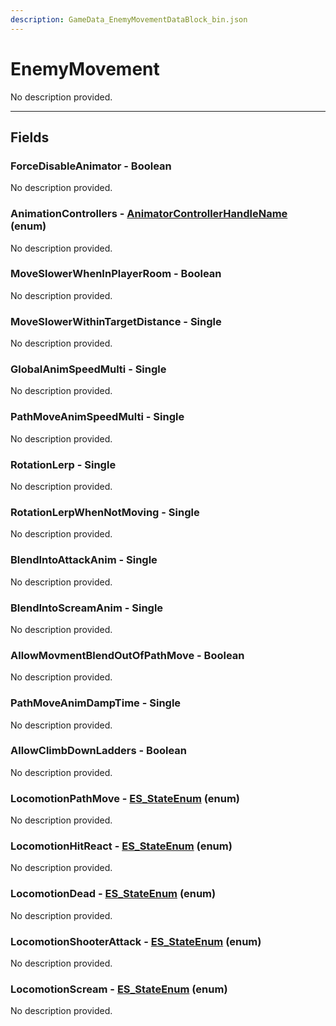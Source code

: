```yaml
---
description: GameData_EnemyMovementDataBlock_bin.json
---
```


# EnemyMovement

No description provided.

***

## Fields

### ForceDisableAnimator - Boolean

No description provided.

### AnimationControllers - [AnimatorControllerHandleName](../../enum-types.md#animatorcontrollerhandlename) (enum)

No description provided.

### MoveSlowerWhenInPlayerRoom - Boolean

No description provided.

### MoveSlowerWithinTargetDistance - Single

No description provided.

### GlobalAnimSpeedMulti - Single

No description provided.

### PathMoveAnimSpeedMulti - Single

No description provided.

### RotationLerp - Single

No description provided.

### RotationLerpWhenNotMoving - Single

No description provided.

### BlendIntoAttackAnim - Single

No description provided.

### BlendIntoScreamAnim - Single

No description provided.

### AllowMovmentBlendOutOfPathMove - Boolean

No description provided.

### PathMoveAnimDampTime - Single

No description provided.

### AllowClimbDownLadders - Boolean

No description provided.

### LocomotionPathMove - [ES_StateEnum](../../enum-types.md#es_stateenum) (enum)

No description provided.

### LocomotionHitReact - [ES_StateEnum](../../enum-types.md#es_stateenum) (enum)

No description provided.

### LocomotionDead - [ES_StateEnum](../../enum-types.md#es_stateenum) (enum)

No description provided.

### LocomotionShooterAttack - [ES_StateEnum](../../enum-types.md#es_stateenum) (enum)

No description provided.

### LocomotionScream - [ES_StateEnum](../../enum-types.md#es_stateenum) (enum)

No description provided.
